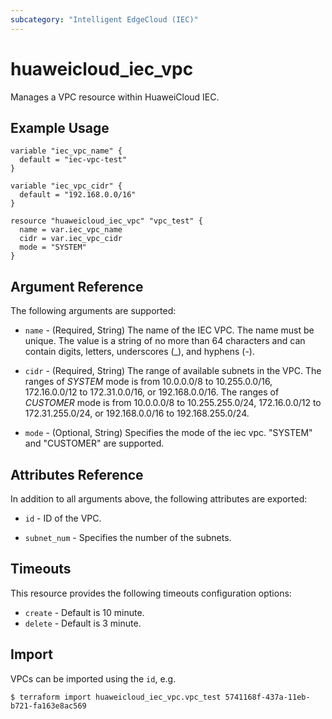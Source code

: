 ```yaml
---
subcategory: "Intelligent EdgeCloud (IEC)"
---
```


# huaweicloud\_iec\_vpc

Manages a VPC resource within HuaweiCloud IEC.

## Example Usage

```hcl
variable "iec_vpc_name" {
  default = "iec-vpc-test"
}

variable "iec_vpc_cidr" {
  default = "192.168.0.0/16"
}

resource "huaweicloud_iec_vpc" "vpc_test" {
  name = var.iec_vpc_name
  cidr = var.iec_vpc_cidr
  mode = "SYSTEM"
}
```

## Argument Reference

The following arguments are supported:

* `name` - (Required, String) The name of the IEC VPC. The name must be unique.
    The value is a string of no more than 64 characters and can contain digits, 
    letters, underscores (_), and hyphens (-).

* `cidr` - (Required, String) The range of available subnets in the VPC. 
    The ranges of *SYSTEM* mode is from 10.0.0.0/8 to 10.255.0.0/16, 
    172.16.0.0/12 to 172.31.0.0/16, or 192.168.0.0/16.
    The ranges of *CUSTOMER* mode is from 10.0.0.0/8 to 10.255.255.0/24, 
    172.16.0.0/12 to 172.31.255.0/24, or 192.168.0.0/16 to 192.168.255.0/24.

* `mode` - (Optional, String) Specifies the mode of the iec vpc. "SYSTEM" and 
    "CUSTOMER" are supported.

## Attributes Reference

In addition to all arguments above, the following attributes are exported:

* `id` -  ID of the VPC.

* `subnet_num` - Specifies the number of the subnets. 

## Timeouts

This resource provides the following timeouts configuration options:
- `create` - Default is 10 minute.
- `delete` - Default is 3 minute.

## Import

VPCs can be imported using the `id`, e.g.

```
$ terraform import huaweicloud_iec_vpc.vpc_test 5741168f-437a-11eb-b721-fa163e8ac569
```
